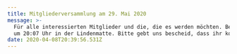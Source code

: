 ```yaml
---
title: Mitgliederversammlung am 29. Mai 2020
message: >-
  Für alle interessierten Mitglieder und die, die es werden möchten. Beginn ist
  um 20:07 Uhr in der Lindenmatte. Bitte gebt uns bescheid, dass ihr kommt.
date: 2020-04-08T20:39:56.531Z
---
```

